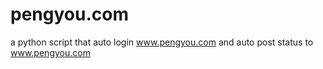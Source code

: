 pengyou.com
===========

a python script that auto login www.pengyou.com and auto post status to www.pengyou.com
